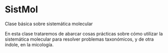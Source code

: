 # SistMol
Clase básica sobre sistemática molecular

En esta clase trataremos de abarcar cosas prácticas sobre cómo utilizar la sistemática molecular para resolver problemas taxonómicos, y de otra índole, en la micología.
